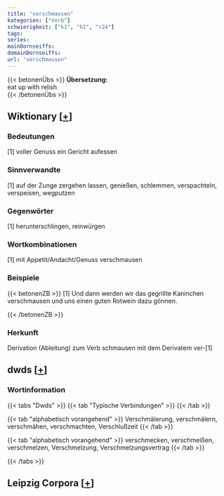 ```yaml
---
title: "verschmausen"
kategorien: ["Verb"]
schwierigkeit: ["k1", "h1", "r24"]
tags:
series:
mainDornseiffs:
domainDornseiffs:
url: "verschmausen"
---
```


{{< betonenÜbs >}}
**Übersetzung:**  
eat up with relish  
{{< /betonenÜbs >}}

## Wiktionary [[+](https://de.wiktionary.org/wiki/verschmausen)]

### Bedeutungen
[1] voller Genuss ein Gericht aufessen  

### Sinnverwandte
[1] auf der Zunge zergehen lassen, genießen, schlemmen, verspachteln, verspeisen, wegputzen  

### Gegenwörter
[1] herunterschlingen, reinwürgen  

### Wortkombinationen
[1] mit Appetit/Andacht/Genuss verschmausen  

### Beispiele
{{< betonenZB >}}
[1] Und dann werden wir das gegrillte Kaninchen verschmausen und uns einen guten Rotwein dazu gönnen.  

{{< /betonenZB >}}
### Herkunft
Derivation (Ableitung) zum Verb schmausen mit dem Derivatem ver-[1]  



## dwds [[+](https://www.dwds.de/wb/verschmausen)]

### Wortinformation
{{< tabs "Dwds" >}}
{{< tab "Typische Verbindungen" >}}
{{< /tab >}}

{{< tab "alphabetisch vorangehend" >}}
Verschmälerung, verschmälern, verschmähen, verschmachten, Verschlußzeit
{{< /tab >}}

{{< tab "alphabetisch vorangehend" >}}
verschmecken, verschmeißen, verschmelzen, Verschmelzung, Verschmelzungsvertrag
{{< /tab >}}

{{< /tabs >}}

## Leipzig Corpora [[+](https://corpora.uni-leipzig.de/en/res?word=verschmausen&corpusId=deu_newscrawl-public_2018)]

